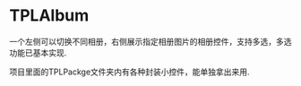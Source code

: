 TPLAlbum
========

一个左侧可以切换不同相册，右侧展示指定相册图片的相册控件，支持多选，多选功能已基本实现.

项目里面的TPLPackge文件夹内有各种封装小控件，能单独拿出来用.
